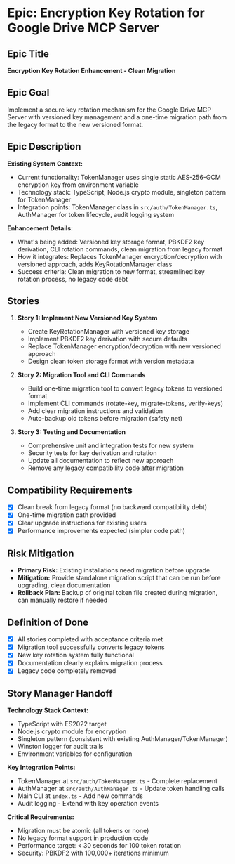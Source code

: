 # Epic: Encryption Key Rotation for Google Drive MCP Server

## Epic Title
**Encryption Key Rotation Enhancement - Clean Migration**

## Epic Goal
Implement a secure key rotation mechanism for the Google Drive MCP Server with versioned key management and a one-time migration path from the legacy format to the new versioned format.

## Epic Description

**Existing System Context:**
- Current functionality: TokenManager uses single static AES-256-GCM encryption key from environment variable
- Technology stack: TypeScript, Node.js crypto module, singleton pattern for TokenManager
- Integration points: TokenManager class in `src/auth/TokenManager.ts`, AuthManager for token lifecycle, audit logging system

**Enhancement Details:**
- What's being added: Versioned key storage format, PBKDF2 key derivation, CLI rotation commands, clean migration from legacy format
- How it integrates: Replaces TokenManager encryption/decryption with versioned approach, adds KeyRotationManager class
- Success criteria: Clean migration to new format, streamlined key rotation process, no legacy code debt

## Stories

1. **Story 1: Implement New Versioned Key System**
   - Create KeyRotationManager with versioned key storage
   - Implement PBKDF2 key derivation with secure defaults
   - Replace TokenManager encryption/decryption with new versioned approach
   - Design clean token storage format with version metadata

2. **Story 2: Migration Tool and CLI Commands**
   - Build one-time migration tool to convert legacy tokens to versioned format
   - Implement CLI commands (rotate-key, migrate-tokens, verify-keys)
   - Add clear migration instructions and validation
   - Auto-backup old tokens before migration (safety net)

3. **Story 3: Testing and Documentation**
   - Comprehensive unit and integration tests for new system
   - Security tests for key derivation and rotation
   - Update all documentation to reflect new approach
   - Remove any legacy compatibility code after migration

## Compatibility Requirements
- [x] Clean break from legacy format (no backward compatibility debt)
- [x] One-time migration path provided
- [x] Clear upgrade instructions for existing users
- [x] Performance improvements expected (simpler code path)

## Risk Mitigation
- **Primary Risk:** Existing installations need migration before upgrade
- **Mitigation:** Provide standalone migration script that can be run before upgrading, clear documentation
- **Rollback Plan:** Backup of original token file created during migration, can manually restore if needed

## Definition of Done
- [x] All stories completed with acceptance criteria met
- [x] Migration tool successfully converts legacy tokens
- [x] New key rotation system fully functional
- [x] Documentation clearly explains migration process
- [x] Legacy code completely removed

## Story Manager Handoff

**Technology Stack Context:**
- TypeScript with ES2022 target
- Node.js crypto module for encryption
- Singleton pattern (consistent with existing AuthManager/TokenManager)
- Winston logger for audit trails
- Environment variables for configuration

**Key Integration Points:**
- TokenManager at `src/auth/TokenManager.ts` - Complete replacement
- AuthManager at `src/auth/AuthManager.ts` - Update token handling calls
- Main CLI at `index.ts` - Add new commands
- Audit logging - Extend with key operation events

**Critical Requirements:**
- Migration must be atomic (all tokens or none)
- No legacy format support in production code
- Performance target: < 30 seconds for 100 token rotation
- Security: PBKDF2 with 100,000+ iterations minimum